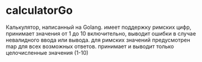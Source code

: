 # calculatorGo
Калькулятор, написанный на Golang. имеет поддержку римских цифр, принимает значения от 1 до 10 включительно, выводит ошибки в случае невалидного ввода или вывода. для римских значений предусмотрен map для всех возможных ответов.
принимает и выводит только целочисленные значения (1-10)
